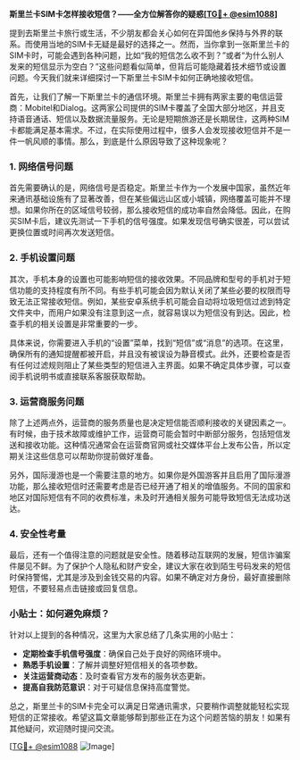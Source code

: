 **斯里兰卡SIM卡怎样接收短信？——全方位解答你的疑惑[[TG💪+ @esim1088](https://t.me/s/esim1088)]**

提到去斯里兰卡旅行或生活，不少朋友都会关心如何在异国他乡保持与外界的联系。而使用当地的SIM卡无疑是最好的选择之一。然而，当你拿到一张斯里兰卡的SIM卡时，可能会遇到各种问题，比如“我的短信怎么收不到？”或者“为什么别人发来的短信显示为空白？”这些问题看似简单，但背后可能隐藏着技术细节或设置问题。今天我们就来详细探讨一下斯里兰卡SIM卡如何正确地接收短信。

首先，让我们了解一下斯里兰卡的通信环境。斯里兰卡拥有两家主要的电信运营商：Mobitel和Dialog。这两家公司提供的SIM卡覆盖了全国大部分地区，并且支持语音通话、短信以及数据流量服务。无论是短期旅游还是长期居住，这两种SIM卡都能满足基本需求。不过，在实际使用过程中，很多人会发现接收短信并不是一件一帆风顺的事情。那么，到底是什么原因导致了这种现象呢？

### 1. 网络信号问题

首先需要确认的是，网络信号是否稳定。斯里兰卡作为一个发展中国家，虽然近年来通讯基础设施有了显著改善，但在某些偏远山区或小城镇，网络覆盖可能并不理想。如果你所在的区域信号较弱，那么接收短信的成功率自然会降低。因此，在购买SIM卡后，建议先测试一下手机的信号强度。如果发现信号确实很差，可以尝试更换位置或时间再次发送短信。

### 2. 手机设置问题

其次，手机本身的设置也可能影响短信的接收效果。不同品牌和型号的手机对于短信功能的支持程度有所不同。有些手机可能会因为默认关闭了某些必要的权限而导致无法正常接收短信。例如，某些安卓系统手机可能会自动将垃圾短信过滤到特定文件夹中，而用户如果没有注意到这一点，就容易误以为短信没有到达。因此，检查手机的相关设置是非常重要的一步。

具体来说，你需要进入手机的“设置”菜单，找到“短信”或“消息”的选项。在这里，确保所有的通知提醒都被开启，并且没有被误设为静音模式。此外，还要检查是否有任何过滤规则阻止了某些类型的短信进入主界面。如果不确定具体步骤，可以查阅手机说明书或直接联系客服获取帮助。

### 3. 运营商服务问题

除了上述两点外，运营商的服务质量也是决定短信能否顺利接收的关键因素之一。有时候，由于技术故障或维护工作，运营商可能会暂时中断部分服务，包括短信发送和接收功能。这种情况通常会在运营商官网或社交媒体平台上发布公告，所以定期关注这些信息可以帮助你提前做好准备。

另外，国际漫游也是一个需要注意的地方。如果你是外国游客并且启用了国际漫游功能，那么接收短信时还需要考虑是否已经开通了相关的增值服务。不同的国家和地区对国际短信有不同的收费标准，未及时开通相关服务可能导致短信无法成功送达。

### 4. 安全性考量

最后，还有一个值得注意的问题就是安全性。随着移动互联网的发展，短信诈骗案件屡见不鲜。为了保护个人隐私和财产安全，建议大家在收到陌生号码发来的短信时保持警惕，尤其是涉及到金钱交易的内容。如果不确定对方身份，最好直接删除短信，不要轻易点击链接或回复信息。

### 小贴士：如何避免麻烦？

针对以上提到的各种情况，这里为大家总结了几条实用的小贴士：

- **定期检查手机信号强度**：确保自己处于良好的网络环境中。
- **熟悉手机设置**：了解并调整好短信相关的各项参数。
- **关注运营商动态**：及时查看官方发布的服务状态更新。
- **提高自我防范意识**：对于可疑信息保持高度警觉。

总之，斯里兰卡的SIM卡完全可以满足日常通讯需求，只要稍作调整就能轻松实现短信的正常接收。希望这篇文章能够帮到那些正在为这个问题苦恼的朋友！如果有其他疑问，欢迎随时提问交流。

[[TG💪+ @esim1088](https://t.me/s/esim1088) ![Image](https://i.postimg.cc/4NQfJmqS/Snipaste-2025-05-13-00-14-12.png)]